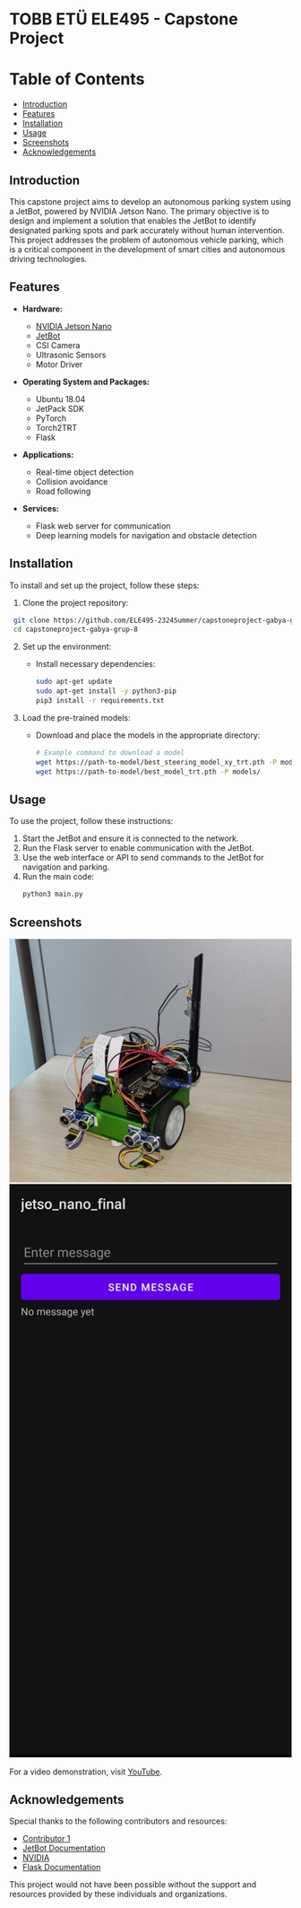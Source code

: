 
# TOBB ETÜ ELE495 - Capstone Project

# Table of Contents
- [Introduction](#introduction)
- [Features](#features)
- [Installation](#installation)
- [Usage](#usage)
- [Screenshots](#screenshots)
- [Acknowledgements](#acknowledgements)

## Introduction
This capstone project aims to develop an autonomous parking system using a JetBot, powered by NVIDIA Jetson Nano. The primary objective is to design and implement a solution that enables the JetBot to identify designated parking spots and park accurately without human intervention. This project addresses the problem of autonomous vehicle parking, which is a critical component in the development of smart cities and autonomous driving technologies.

## Features
- **Hardware:**
  - [NVIDIA Jetson Nano](https://www.nvidia.com/en-us/autonomous-machines/embedded-systems/jetson-nano/)
  - [JetBot](https://jetbot.org/master/index.html)
  - CSI Camera
  - Ultrasonic Sensors
  - Motor Driver

- **Operating System and Packages:**
  - Ubuntu 18.04
  - JetPack SDK
  - PyTorch
  - Torch2TRT
  - Flask

- **Applications:**
  - Real-time object detection
  - Collision avoidance
  - Road following

- **Services:**
  - Flask web server for communication
  - Deep learning models for navigation and obstacle detection

## Installation
To install and set up the project, follow these steps:

1. Clone the project repository:
  ```bash
   git clone https://github.com/ELE495-2324Summer/capstoneproject-gabya-grup-8.git
   cd capstoneproject-gabya-grup-8
   ```

2. Set up the environment:
   - Install necessary dependencies:
     ```bash
     sudo apt-get update
     sudo apt-get install -y python3-pip
     pip3 install -r requirements.txt
     ```

3. Load the pre-trained models:
   - Download and place the models in the appropriate directory:
     ```bash
     # Example command to download a model
     wget https://path-to-model/best_steering_model_xy_trt.pth -P models/
     wget https://path-to-model/best_model_trt.pth -P models/
     ```

## Usage
To use the project, follow these instructions:

1. Start the JetBot and ensure it is connected to the network.
2. Run the Flask server to enable communication with the JetBot.
3. Use the web interface or API to send commands to the JetBot for navigation and parking.
4. Run the main code:
   ```bash
   python3 main.py
   ```

## Screenshots
![JetBot](jetbot.jpg)
![Web Interface](interface.jpg)

For a video demonstration, visit [YouTube](https://youtu.be/example).

## Acknowledgements
Special thanks to the following contributors and resources:
- [Contributor 1](https://github.com/dusty-nv/jetson-inference)
- [JetBot Documentation](https://jetbot.org/master/index.html)
- [NVIDIA](https://www.nvidia.com)
- [Flask Documentation](https://flask.palletsprojects.com/en/2.0.x/)

This project would not have been possible without the support and resources provided by these individuals and organizations.
